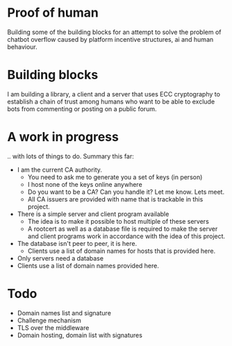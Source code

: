 # Proof of human

Building some of the building blocks for an attempt to solve the problem of chatbot overflow
caused by platform incentive structures, ai and human behaviour.

# Building blocks

I am building a library, a client and a server that uses ECC cryptography to establish a 
chain of trust among humans who want to be able to exclude bots from commenting
or posting on a public forum.

# A work in progress

.. with lots of things to do.
Summary this far:

* I am the current CA authority.
  * You need to ask me to generate you a set of keys (in person)
  * I host none of the keys online anywhere
  * Do you want to be a CA? Can you handle it? Let me know. Lets meet.
  * All CA issuers are provided with name that is trackable in this project.
* There is a simple server and client program available
  * The idea is to make it possible to host multiple of these servers
  * A rootcert as well as a database file is required to make the server and client programs work in accordance with the idea of this project.
* The database isn't peer to peer, it is here.
  * Clients use a list of domain names for hosts that is provided here.
* Only servers need a database
* Clients use a list of domain names provided here. 

# Todo

* Domain names list and signature
* Challenge mechanism
* TLS over the middleware
* Domain hosting, domain list with signatures


